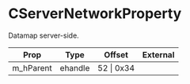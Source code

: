 # CServerNetworkProperty
Datamap server-side.

|Prop|Type|Offset|External|
|---|:-:|:-:|--:|
|m_hParent|ehandle|52 \| 0x34||
